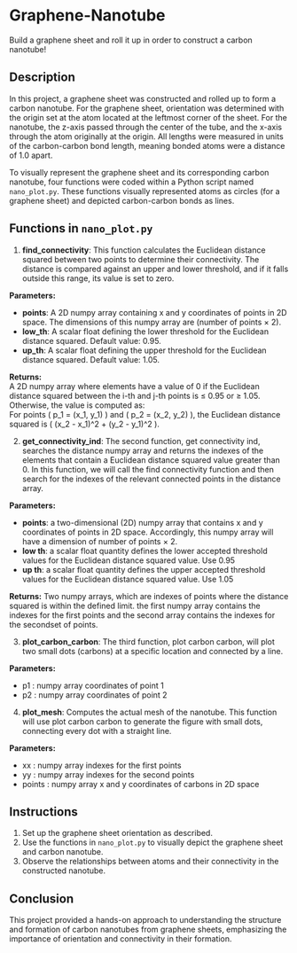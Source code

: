 # Graphene-Nanotube
Build a graphene sheet and roll it up in order to construct a carbon nanotube!

## Description
In this project, a graphene sheet was constructed and rolled up to form a carbon nanotube. For the graphene sheet, orientation was determined with the origin set at the atom located at the leftmost corner of the sheet. For the nanotube, the z-axis passed through the center of the tube, and the x-axis through the atom originally at the origin. All lengths were measured in units of the carbon-carbon bond length, meaning bonded atoms were a distance of 1.0 apart.

To visually represent the graphene sheet and its corresponding carbon nanotube, four functions were coded within a Python script named `nano_plot.py`. These functions visually represented atoms as circles (for a graphene sheet) and depicted carbon-carbon bonds as lines.

## Functions in `nano_plot.py`
1. **find_connectivity**: This function calculates the Euclidean distance squared between two points to determine their connectivity. The distance is compared against an upper and lower threshold, and if it falls outside this range, its value is set to zero.

**Parameters:**
- **points**: A 2D numpy array containing x and y coordinates of points in 2D space. The dimensions of this numpy array are (number of points × 2).
- **low_th**: A scalar float defining the lower threshold for the Euclidean distance squared. Default value: 0.95.
- **up_th**: A scalar float defining the upper threshold for the Euclidean distance squared. Default value: 1.05.

**Returns:**  
A 2D numpy array where elements have a value of 0 if the Euclidean distance squared between the i-th and j-th points is ≤ 0.95 or ≥ 1.05. Otherwise, the value is computed as:  
For points \( p_1 = (x_1, y_1) \) and \( p_2 = (x_2, y_2) \), the Euclidean distance squared is \( (x_2 - x_1)^2 + (y_2 - y_1)^2 \).

2. **get_connectivity_ind**: The second function, get connectivity ind, searches the distance numpy array and returns the indexes of the elements that contain a Euclidean distance squared value greater than 0. In this function, we will call the find connectivity function and then search for the indexes of the relevant connected points in the distance array.

**Parameters:**
- **points**: a two-dimensional (2D) numpy array that contains x and y coordinates of
points in 2D space. Accordingly, this numpy array will have a dimension of number
of points × 2.
- **low th**: a scalar float quantity defines the lower accepted threshold values for the
Euclidean distance squared value. Use 0.95
- **up th**: a scalar float quantity defines the upper accepted threshold values for the
Euclidean distance squared value. Use 1.05

**Returns:**
Two numpy arrays, which are indexes of points where the distance squared is within the defined limit. the first numpy array contains the indexes for the first points and the second array contains the indexes for the secondset of points.

3. **plot_carbon_carbon**: The third function, plot carbon carbon, will plot two small dots (carbons) at a specific location and connected by a line. 

**Parameters:**
- p1 : numpy array coordinates of point 1
- p2 : numpy array coordinates of point 2

4. **plot_mesh**: Computes the actual mesh of the nanotube. This function will use plot carbon carbon to generate the figure with small dots, connecting every dot with a straight line.

**Parameters:**
- xx : numpy array indexes for the first points
- yy : numpy array indexes for the second points
- points : numpy array x and y coordinates of carbons in 2D space

## Instructions
1. Set up the graphene sheet orientation as described.
2. Use the functions in `nano_plot.py` to visually depict the graphene sheet and carbon nanotube.
3. Observe the relationships between atoms and their connectivity in the constructed nanotube.

## Conclusion
This project provided a hands-on approach to understanding the structure and formation of carbon nanotubes from graphene sheets, emphasizing the importance of orientation and connectivity in their formation.
